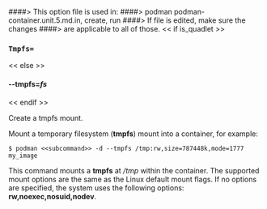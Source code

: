 ####> This option file is used in:
####>   podman podman-container.unit.5.md.in, create, run
####> If file is edited, make sure the changes
####> are applicable to all of those.
<< if is_quadlet >>
### `Tmpfs=`
<< else >>
#### **--tmpfs**=*fs*
<< endif >>

Create a tmpfs mount.

Mount a temporary filesystem (**tmpfs**) mount into a container, for example:

```
$ podman <<subcommand>> -d --tmpfs /tmp:rw,size=787448k,mode=1777 my_image
```

This command mounts a **tmpfs** at _/tmp_ within the container. The supported mount
options are the same as the Linux default mount flags. If no options are specified,
the system uses the following options:
**rw,noexec,nosuid,nodev**.
